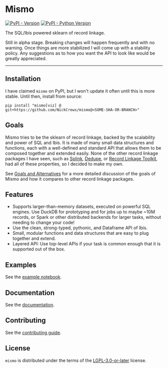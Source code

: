 # Mismo

[![PyPI - Version](https://img.shields.io/pypi/v/mismo.svg)](https://pypi.org/project/mismo)
[![PyPI - Python Version](https://img.shields.io/pypi/pyversions/mismo.svg)](https://pypi.org/project/mismo)

The SQL/Ibis powered sklearn of record linkage.

Still in alpha stage. Breaking changes will happen frequently
and with no warning. Once things are more stabilized I
will come up with a stability policy. Any suggestions as
to how you want the API to look like would be greatly appreciated.

-----

## Installation

I have claimed `mismo` on PyPI, but I won't update it often
until this is more stable. Until then, install from source:

```console
pip install "mismo[viz] @ git+https://github.com/NickCrews/mismo@<SOME-SHA-OR-BRANCH>"
```

## Goals

Mismo tries to be the sklearn of record linkage, backed by the scalability
and power of SQL and Ibis. It is made of many small
data structures and functions, each with a well-defined and standard API
that allows them to be composed together and extended easily.
None of the other record linkage packages I have seen, such as
[Splink](https://github.com/moj-analytical-services/splink),
[Dedupe](https://www.github.com/dedupeio/dedupe), or
[Record Linkage Toolkit](https://github.com/J535D165/recordlinkage),
had all of these properties, so I decided to make my own.

See [Goals and Alternatives](https://nickcrews.github.io/mismo/concepts/goals_and_alternatives)
for a more detailed discussion of the goals of Mismo and how it compares to other
record linkage packages.

## Features
- Supports larger-than-memory datasets, executed on powerful SQL engines.
  Use DuckDB for prototyping and for jobs up to maybe ~10M records,
  or Spark or other distributed backends for larger tasks, without
  needing to change your code!
- Use the clean, strong-typed, pythonic, and Dataframe API of Ibis.
- Small, modular functions and data structures that are easy to plug together
  and extend.
- Layered API: Use top-level APIs if your task is common enough that it is
  supported out of the box.

## Examples

See the [example notebook](https://nickcrews.github.io/mismo/examples/patent_deduplication).

## Documentation

See the [documentation](https://nickcrews.github.io/mismo).

## Contributing

See the [contributing guide](https://nickcrews.github.io/mismo/contributing/).

## License

`mismo` is distributed under the terms of the
[LGPL-3.0-or-later](https://spdx.org/licenses/LGPL-3.0-or-later.html) license.
